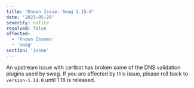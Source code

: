 ```yaml
---
title: 'Known Issue: Swag 1.15.0'
date: '2021-05-29'
severity: notice
resolved: false
affected:
  - 'Known Issues'
  - 'swag'
section: 'issue'
---
```


An upstream issue with certbot has broken some of the DNS validation plugins used by swag. If you are affected by this issue, please roll back to `version-1.14.0` until 1.16 is released.
